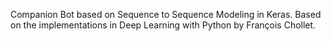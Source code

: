 Companion Bot based on Sequence to Sequence Modeling in Keras.
Based on the implementations in Deep Learning with Python by François Chollet.
